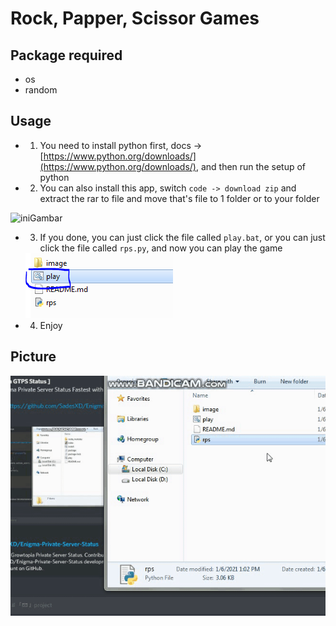 # Rock, Papper, Scissor Games

## Package required
- os
- random

## Usage
- 1. You need to install python first, docs -> [https://www.python.org/downloads/](https://www.python.org/downloads/), and then run the setup of python
- 2. You can also install this app, switch `code -> download zip` and extract the rar to file and move that's file to 1 folder or to your folder

<img src="https://cdn.discordapp.com/attachments/777509514890313758/792403274007314492/unknown.png" alt="iniGambar">

- 3. If you done, you can just click the file called `play.bat`, or you can just click the file called `rps.py`, and now you can play the game

    <img src="./image/gambar.PNG" alt="iniGambar">

- 4. Enjoy 

## Picture

<img src="./image/idk.gif" alt="image">
